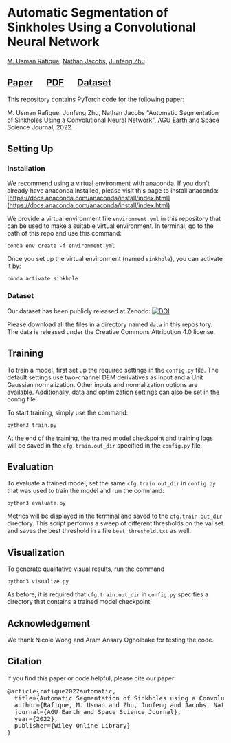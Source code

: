 # Automatic Segmentation of Sinkholes Using a Convolutional Neural Network

[M. Usman Rafique](http://urafique.com), [Nathan Jacobs](https://jacobsn.github.io/), [Junfeng Zhu](https://ees.as.uky.edu/users/jzh226)

## [Paper](https://agupubs.onlinelibrary.wiley.com/doi/10.1029/2021EA002195) &emsp; [PDF](https://agupubs.onlinelibrary.wiley.com/doi/epdf/10.1029/2021EA002195) &emsp; [Dataset](https://doi.org/10.5281/zenodo.5789436)

This repository contains PyTorch code for the following paper:

M. Usman Rafique, Junfeng Zhu, Nathan Jacobs "Automatic Segmentation of Sinkholes Using a Convolutional Neural Network", AGU Earth and Space Science Journal, 2022.

## Setting Up

### Installation

We recommend using a virtual environment with anaconda. If you don't already have anaconda installed, please visit this page to install anaconda: [https://docs.anaconda.com/anaconda/install/index.html](https://docs.anaconda.com/anaconda/install/index.html)

We provide a virtual environment  file `environment.yml` in this repository that can be used to make a suitable virtual environment. In terminal, go to the path of this repo and use this command:

`conda env create -f environment.yml`

Once you set up the virtual environment (named  `sinkhole`), you can activate it by:

`conda activate sinkhole`

### Dataset

Our dataset has been publicly released at Zenodo: [![DOI](https://zenodo.org/badge/DOI/10.5281/zenodo.5789436.svg)](https://doi.org/10.5281/zenodo.5789436)

Please download all the files in a directory named `data` in this repository. The data is released under the Creative Commons Attribution 4.0 license.

## Training

To train a model, first set up the required settings in the `config.py` file. The default settings use two-channel DEM derivatives as input and a Unit Gaussian normalization. Other inputs and normalization options are available. Additionally, data and optimization settings can also be set in the config file.

To start training, simply use the command:

`python3 train.py`

At the end of the training, the trained model checkpoint and training logs will be saved in the `cfg.train.out_dir` specified in the `config.py` file.

## Evaluation

To evaluate a trained model, set the same `cfg.train.out_dir` in `config.py` that was used to train the model and run the command:

`python3 evaluate.py`

Metrics will be displayed in the terminal and saved to the `cfg.train.out_dir` directory. This script performs a sweep of different thresholds on the val set and saves the best threshold in a file `best_threshold.txt` as well.

## Visualization

To generate qualitative visual results, run the command 

`python3 visualize.py`

As before, it is required that `cfg.train.out_dir` in `config.py` specifies a directory that contains a trained model checkpoint.

## Acknowledgement

We thank Nicole Wong and Aram Ansary Ogholbake for testing the code.


## Citation
If you find this paper or code helpful, please cite our paper:
<pre>
@article{rafique2022automatic,
  title={Automatic Segmentation of Sinkholes using a Convolutional Neural Network},
  author={Rafique, M. Usman and Zhu, Junfeng and Jacobs, Nathan},
  journal={AGU Earth and Space Science Journal},
  year={2022},
  publisher={Wiley Online Library}
}
</pre>
